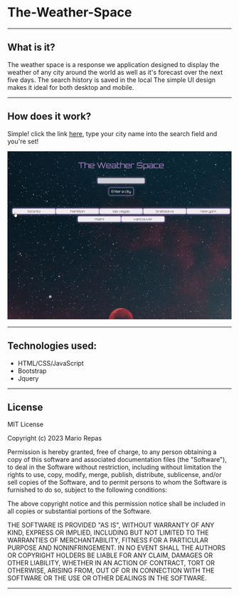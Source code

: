 # The-Weather-Space
---
## What is it?

The weather space is a response we application designed to display the weather of any city around the world as well as it's forecast over the next five days. The search history is saved in the local  The simple UI design makes it ideal for both desktop and mobile. 

---
## How does it work?

Simple! click the link [here](https://tegrty.github.io/the-weather-space/), type your city name into the search field and you're set!

![image](/Assets/Images/the-weather-space.gif)

---
## Technologies used:

* HTML/CSS/JavaScript
* Bootstrap
* Jquery

---
## License

MIT License

Copyright (c) 2023 Mario Repas

Permission is hereby granted, free of charge, to any person obtaining a copy of this software and associated documentation files (the "Software"), to deal in the Software without restriction, including without limitation the rights to use, copy, modify, merge, publish, distribute, sublicense, and/or sell copies of the Software, and to permit persons to whom the Software is furnished to do so, subject to the following conditions:

The above copyright notice and this permission notice shall be included in all copies or substantial portions of the Software.

THE SOFTWARE IS PROVIDED "AS IS", WITHOUT WARRANTY OF ANY KIND, EXPRESS OR IMPLIED, INCLUDING BUT NOT LIMITED TO THE WARRANTIES OF MERCHANTABILITY, FITNESS FOR A PARTICULAR PURPOSE AND NONINFRINGEMENT. IN NO EVENT SHALL THE AUTHORS OR COPYRIGHT HOLDERS BE LIABLE FOR ANY CLAIM, DAMAGES OR OTHER LIABILITY, WHETHER IN AN ACTION OF CONTRACT, TORT OR OTHERWISE, ARISING FROM, OUT OF OR IN CONNECTION WITH THE SOFTWARE OR THE USE OR OTHER DEALINGS IN THE SOFTWARE.

---

